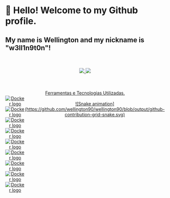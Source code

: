 
# 👋 Hello! Welcome to my Github profile.
## My name is Wellington and my nickname is "w3ll1n9t0n"!

<br>
<br>

<div  align="center"> 
<a href="https://github.com/wellington90">
<img height="180em" src="https://github-readme-stats.vercel.app/api?username=wellington90&show_icons=true&theme=dracula&include_all_commits=true&count_private=true"/>
<img height="180em" src="https://github-readme-stats.vercel.app/api/top-langs/?username=wellington90&layout=compact&langs_count=7&theme=dracula"/>
 <br><br>
</div>
 <br><br>

<div  align="center"> 
 Ferramentas e Tecnologias Utilizadas.
</div>
 <div  align="center"> 
<div style="display: flex; justify-content: center;">
  <div>
<img src="https://cdn.jsdelivr.net/gh/devicons/devicon/icons/python/python-original-wordmark.svg" alt="Docker logo" height="60" width="60">
 
 <img src="https://cdn.jsdelivr.net/gh/devicons/devicon/icons/django/django-plain-wordmark.svg" alt="Docker logo" height="60" width="60">
  
<img src="https://cdn.jsdelivr.net/gh/devicons/devicon/icons/docker/docker-original-wordmark.svg" alt="Docker logo" height="60" width="60">

<img src="https://cdn.jsdelivr.net/gh/devicons/devicon/icons/kubernetes/kubernetes-plain-wordmark.svg" alt="Docker logo" height="60" width="60">

<img src="https://cdn.jsdelivr.net/gh/devicons/devicon/icons/amazonwebservices/amazonwebservices-original-wordmark.svg" alt="Docker logo" height="60" width="60">

<img src="https://cdn.jsdelivr.net/gh/devicons/devicon/icons/jenkins/jenkins-original.svg" alt="Docker logo" height="60" width="60">

<img src="https://cdn.jsdelivr.net/gh/devicons/devicon/icons/terraform/terraform-original-wordmark.svg" alt="Docker logo" height="60" width="60">

<img src="https://cdn.jsdelivr.net/gh/devicons/devicon/icons/ansible/ansible-original-wordmark.svg" alt="Docker logo" height="60" width="60">

<img src="https://cdn.jsdelivr.net/gh/devicons/devicon/icons/git/git-original-wordmark.svg" alt="Docker logo" height="60" width="60">
</div>
<br>
![Snake animation](https://github.com/wellington90/wellington90/blob/output/github-contribution-grid-snake.svg)
